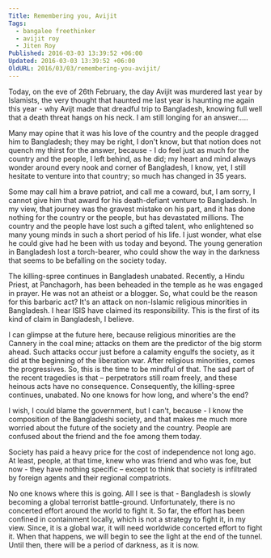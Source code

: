 ```yaml
---
Title: Remembering you, Avijit
Tags:
  - bangalee freethinker
  - avijit roy
  - Jiten Roy
Published: 2016-03-03 13:39:52 +06:00
Updated: 2016-03-03 13:39:52 +06:00
OldURL: 2016/03/03/remembering-you-avijit/
---
```


Today, on the eve of 26th February, the day Avijit was murdered last year by Islamists, the very thought that haunted me last year is haunting me again this year - why Avijt made that dreadful trip to Bangladesh, knowing full well that a death threat hangs on his neck. I am still longing for an answer….. 

Many may opine that it was his love of the country and the people dragged him to Bangladesh; they may be right, I don't know, but that notion does not quench my thirst for the answer, because - I do feel just as much for the country and the people, I left behind, as he did; my heart and mind always wonder around every nook and corner of Bangladesh, I know, yet, I still hesitate to venture into that country; so much has changed in 35 years.

Some may call him a brave patriot, and call me a coward, but, I am sorry, I cannot give him that award for his death-defiant venture to Bangladesh. In my view, that journey was the gravest mistake on his part, and it has done nothing for the country or the people, but has devastated millions. The country and the people have lost such a gifted talent, who enlightened so many young minds in such a short period of his life. I just wonder, what else he could give had he been with us today and beyond. The young generation in Bangladesh lost a torch-bearer, who could show the way in the darkness that seems to be befalling on the society today. 

The killing-spree continues in Bangladesh unabated. Recently, a Hindu Priest, at Panchagorh, has been beheaded in the temple as he was engaged in prayer. He was not an atheist or a blogger. So, what could be the reason for this barbaric act? It's an attack on non-Islamic religious minorities in Bangladesh. I hear ISIS have claimed its responsibility. This is the first of its kind of claim in Bangladesh, I believe. 

I can glimpse at the future here, because religious minorities are the Cannery in the coal mine; attacks on them are the predictor of the big storm ahead. Such attacks occur just before a calamity engulfs the society, as it did at the beginning of the liberation war. After religious minorities, comes the progressives. So, this is the time to be mindful of that. 
The sad part of the recent tragedies is that – perpetrators still roam freely, and these heinous acts have no consequence. Consequently, the killing-spree continues, unabated. No one knows for how long, and where's the end?

I wish, I could blame the government, but I can't, because - I know the composition of the Bangladeshi society, and that makes me much more worried about the future of the society and the country. People are confused about the friend and the foe among them today.

Society has paid a heavy price for the cost of independence not long ago. At least, people, at that time, knew who was friend and who was foe, but now - they have nothing specific – except to think that society is infiltrated by foreign agents and their regional compatriots.

No one knows where this is going. All I see is that - Bangladesh is slowly becoming a global terrorist battle-ground. Unfortunately, there is no concerted effort around the world to fight it. So far, the effort has been confined in containment locally, which   is not a strategy to fight it, in my view. Since, it is a global war, it will need worldwide concerted effort to fight it. When that happens, we will begin to see the light at the end of the tunnel. Until then, there will be a period of darkness, as it is now. 

